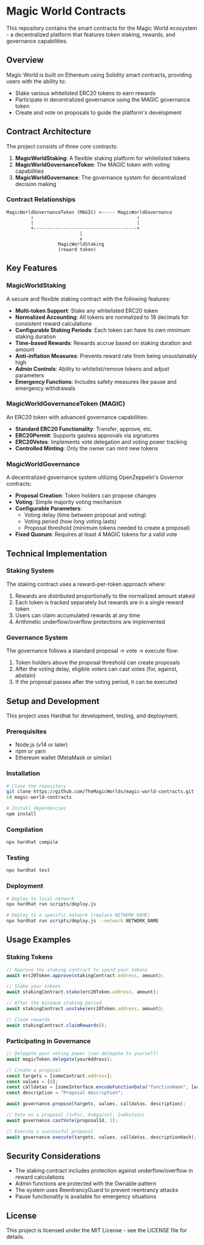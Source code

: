 # Magic World Contracts

This repository contains the smart contracts for the Magic World ecosystem - a decentralized platform that features token staking, rewards, and governance capabilities.

## Overview

Magic World is built on Ethereum using Solidity smart contracts, providing users with the ability to:

- Stake various whitelisted ERC20 tokens to earn rewards
- Participate in decentralized governance using the MAGIC governance token
- Create and vote on proposals to guide the platform's development

## Contract Architecture

The project consists of three core contracts:

1. **MagicWorldStaking**: A flexible staking platform for whitelisted tokens
2. **MagicWorldGovernanceToken**: The MAGIC token with voting capabilities
3. **MagicWorldGovernance**: The governance system for decentralized decision making

### Contract Relationships

```
MagicWorldGovernanceToken (MAGIC) <----- MagicWorldGovernance
         ↑                                      ↑
         |                                      |
         +--------------------------------------+
                           |
                           v
                   MagicWorldStaking
                   (reward token)
```


## Key Features

### MagicWorldStaking

A secure and flexible staking contract with the following features:

- **Multi-token Support**: Stake any whitelisted ERC20 token
- **Normalized Accounting**: All tokens are normalized to 18 decimals for consistent reward calculations
- **Configurable Staking Periods**: Each token can have its own minimum staking duration
- **Time-based Rewards**: Rewards accrue based on staking duration and amount
- **Anti-inflation Measures**: Prevents reward rate from being unsustainably high
- **Admin Controls**: Ability to whitelist/remove tokens and adjust parameters
- **Emergency Functions**: Includes safety measures like pause and emergency withdrawals

### MagicWorldGovernanceToken (MAGIC)

An ERC20 token with advanced governance capabilities:

- **Standard ERC20 Functionality**: Transfer, approve, etc.
- **ERC20Permit**: Supports gasless approvals via signatures
- **ERC20Votes**: Implements vote delegation and voting power tracking
- **Controlled Minting**: Only the owner can mint new tokens

### MagicWorldGovernance

A decentralized governance system utilizing OpenZeppelin's Governor contracts:

- **Proposal Creation**: Token holders can propose changes
- **Voting**: Simple majority voting mechanism
- **Configurable Parameters**:
  - Voting delay (time between proposal and voting)
  - Voting period (how long voting lasts)
  - Proposal threshold (minimum tokens needed to create a proposal)
- **Fixed Quorum**: Requires at least 4 MAGIC tokens for a valid vote

## Technical Implementation

### Staking System

The staking contract uses a reward-per-token approach where:

1. Rewards are distributed proportionally to the normalized amount staked
2. Each token is tracked separately but rewards are in a single reward token
3. Users can claim accumulated rewards at any time
4. Arithmetic underflow/overflow protections are implemented

### Governance System

The governance follows a standard proposal → vote → execute flow:

1. Token holders above the proposal threshold can create proposals
2. After the voting delay, eligible voters can cast votes (for, against, abstain)
3. If the proposal passes after the voting period, it can be executed

## Setup and Development

This project uses Hardhat for development, testing, and deployment.

### Prerequisites

- Node.js (v14 or later)
- npm or yarn
- Ethereum wallet (MetaMask or similar)

### Installation

```bash
# Clone the repository
git clone https://github.com/TheMagicWorlds/magic-world-contracts.git
cd magic-world-contracts

# Install dependencies
npm install
```


### Compilation

```bash
npx hardhat compile
```


### Testing

```bash
npx hardhat test
```


### Deployment

```bash
# Deploy to local network
npx hardhat run scripts/deploy.js

# Deploy to a specific network (replace NETWORK_NAME)
npx hardhat run scripts/deploy.js --network NETWORK_NAME
```

## Usage Examples

### Staking Tokens

```javascript
// Approve the staking contract to spend your tokens
await erc20Token.approve(stakingContract.address, amount);

// Stake your tokens
await stakingContract.stake(erc20Token.address, amount);

// After the minimum staking period
await stakingContract.unstake(erc20Token.address, amount);

// Claim rewards
await stakingContract.claimRewards();
```


### Participating in Governance

```javascript
// Delegate your voting power (can delegate to yourself)
await magicToken.delegate(yourAddress);

// Create a proposal
const targets = [someContract.address];
const values = [0];
const calldatas = [someInterface.encodeFunctionData("functionName", [args])];
const description = "Proposal description";

await governance.propose(targets, values, calldatas, description);

// Vote on a proposal (1=For, 0=Against, 2=Abstain)
await governance.castVote(proposalId, 1);

// Execute a successful proposal
await governance.execute(targets, values, calldatas, descriptionHash);
```


## Security Considerations

- The staking contract includes protection against underflow/overflow in reward calculations
- Admin functions are protected with the Ownable pattern
- The system uses ReentrancyGuard to prevent reentrancy attacks
- Pause functionality is available for emergency situations

## License

This project is licensed under the MIT License - see the LICENSE file for details.
